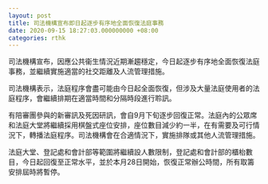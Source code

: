 ```yaml
---
layout: post
title: 司法機構宣布即日起逐步有序地全面恢復法庭事務
date: 2020-09-15 18:27:03.000000000 +08:00
categories: rthk
---
```


司法機構宣布，因應公共衞生情況近期漸趨穩定，今日起逐步有序地全面恢復法庭事務，並繼續實施適當的社交距離及人流管理措施。

司法機構表示，法庭程序會盡可能由今日起全面恢復，但涉及大量法庭使用者的法庭程序，會繼續排期在適當時間和分隔時段進行聆訊。

有陪審團參與的新審訊及死因研訊，會自9月下旬逐步回復正常。法庭內的公眾席和法庭大堂將繼續採用棋盤式座位安排，座位數目減少約一半，在有需要及可行情況下，轉播法庭程序。司法機構會在合適情況下，實施排隊或其他人流管理措施。

法庭大堂、登記處和會計部等範圍將繼續設人數限制，登記處和會計部的櫃枱數目，今日起回復至正常水平，並於本月28日開始，恢復正常辦公時間，所有取籌安排屆時將暫停。
